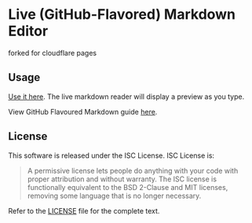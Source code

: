 # Live (GitHub-Flavored) Markdown Editor
forked for cloudflare pages

## Usage

[Use it here](//jbt.github.io/markdown-editor). The live markdown reader will display a preview as you type.

View GitHub Flavoured Markdown guide [here](https://enterprise.github.com/downloads/en/markdown-cheatsheet.pdf).

## License

This software is released under the ISC License. ISC License is:

>  A permissive license lets people do anything with your code with proper attribution and without warranty. The ISC license is functionally equivalent to the BSD 2-Clause and MIT licenses, removing some language that is no longer necessary. 

Refer to the [LICENSE](https://github.com/jbt/markdown-editor/blob/master/LICENSE) file for the complete text.
